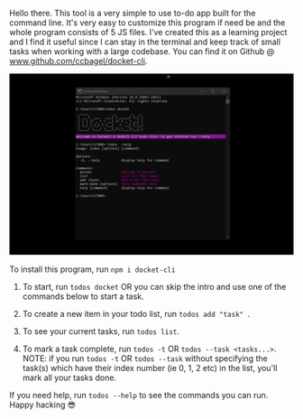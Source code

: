 Hello there. This tool is a very simple to use to-do app built for the command line. It's very easy to customize this program if need be and the whole program consists of 5 JS files. I've created this as a learning project and I find it useful since I can stay in the terminal and keep track of small tasks when working with a large codebase. You can find it on Github @ www.github.com/ccbagel/docket-cli.

<img src="docketsc.png" alt="docket-screenshot" />

To install this program, run `npm i docket-cli`

1. To start, run `todos docket` OR you can skip the intro and use one of the commands below to start a task.

2. To create a new item in your todo list, run `todos add "task" `.

3. To see your current tasks, run `todos list`.

4. To mark a task complete, run `todos -t` OR `todos --task <tasks...>`. 
NOTE: if you run `todos -t` OR `todos --task` without specifying the task(s) which have their index number (ie 0, 1, 2 etc) in the list, you'll mark all your tasks done. 

If you need help, run `todos --help` to see the commands you can run.
Happy hacking 😎